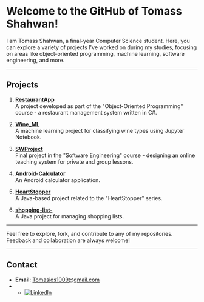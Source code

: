 # **Welcome to the GitHub of Tomass Shahwan!**

I am Tomass Shahwan, a final-year Computer Science student. Here, you can explore a variety of projects I've worked on during my studies, focusing on areas like object-oriented programming, machine learning, software engineering, and more.

---

## Projects

1. **[RestaurantApp](https://github.com/Tomasshahwan/ResturantApp)**  
   A project developed as part of the "Object-Oriented Programming" course - a restaurant management system written in C#.

2. **[Wine_ML](https://github.com/Tomasshahwan/Wine_ML)**  
   A machine learning project for classifying wine types using Jupyter Notebook.

3. **[SWProject](https://github.com/Tomasshahwan/SWProject)**  
   Final project in the "Software Engineering" course - designing an online teaching system for private and group lessons.

4. **[Android-Calculator](https://github.com/Tomasshahwan/Android-Calculator)**  
   An Android calculator application.

5. **[HeartStopper](https://github.com/Tomasshahwan/HeartStopper)**  
   A Java-based project related to the "HeartStopper" series.

6. **[shopping-list-](https://github.com/Tomasshahwan/shopping-list-)**  
   A Java project for managing shopping lists.

---

Feel free to explore, fork, and contribute to any of my repositories. Feedback and collaboration are always welcome!

---

## Contact

- **Email**: Tomasios1009@gmail.com
- - [![LinkedIn](https://img.shields.io/badge/LinkedIn-Tomas%20Shahwan-blue?logo=linkedin)](https://www.linkedin.com/in/tomas-shahwan-906637287/)


